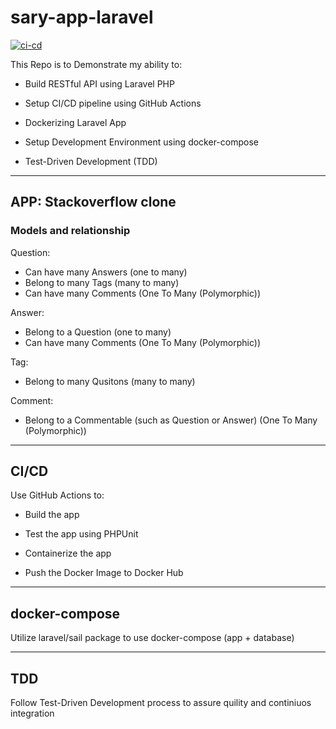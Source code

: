 # sary-app-laravel

[![ci-cd](https://github.com/iabdulrahman91/sary-app-laravel/actions/workflows/ci-cd.yaml/badge.svg)](https://github.com/iabdulrahman91/sary-app-laravel/actions/workflows/ci-cd.yaml)

This Repo is to Demonstrate my ability to:

- Build RESTful API using Laravel PHP

- Setup CI/CD pipeline using GitHub Actions

- Dockerizing Laravel App

- Setup Development Environment using docker-compose

- Test-Driven Development (TDD)

---

## APP: Stackoverflow clone

### Models and relationship

Question:

- Can have many Answers (one to many)
- Belong to many Tags (many to many)
- Can have many Comments (One To Many (Polymorphic))

Answer:

- Belong to a Question (one to many)
- Can have many Comments (One To Many (Polymorphic))

Tag:

- Belong to many Qusitons (many to many)

Comment:

- Belong to a Commentable (such as Question or Answer)  (One To Many (Polymorphic))

---

## CI/CD

Use GitHub Actions to:

- Build the app

- Test the app using PHPUnit

- Containerize the app

- Push the Docker Image to Docker Hub

---

## docker-compose

Utilize laravel/sail package to use docker-compose (app + database)

---

## TDD

Follow Test-Driven Development process to assure quility and continiuos integration

